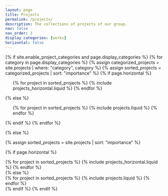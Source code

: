 ```yaml
---
layout: page
title: Projects
permalink: /projects/
description: The collections of projects of our group.
nav: false
nav_order: 3
display_categories: [works]
horizontal: false
---
```


<!-- pages/projects.md -->
<div class="projects pt-3">
{% if site.enable_project_categories and page.display_categories %}
  <!-- Display categorized projects -->
  {% for category in page.display_categories %}
  <a id="{{ category }}" href=".#{{ category }}"> </a>
  {% assign categorized_projects = site.projects | where: "category", category %}
  {% assign sorted_projects = categorized_projects | sort: "importance" %}
  <!-- Generate cards for each project -->
  {% if page.horizontal %}
  <ul>
  {% for project in sorted_projects %}
    {% include projects_horizontal.liquid %}
  {% endfor %}
  </ul>
  {% else %}
  <ul>
    {% for project in sorted_projects %}
      {% include projects.liquid %}
    {% endfor %}
  </ul>
  {% endif %}
  {% endfor %}

{% else %}

<!-- Display projects without categories -->

{% assign sorted_projects = site.projects | sort: "importance" %}

  <!-- Generate cards for each project -->

{% if page.horizontal %}

  <div class="container">
    <div class="row row-cols-1 row-cols-md-2">
    {% for project in sorted_projects %}
      {% include projects_horizontal.liquid %}
    {% endfor %}
    </div>
  </div>
  {% else %}
  <div class="row row-cols-1 row-cols-md-3">
    {% for project in sorted_projects %}
      {% include projects.liquid %}
    {% endfor %}
  </div>
  {% endif %}
{% endif %}
</div>

<br>